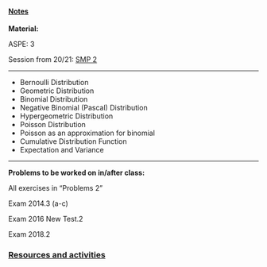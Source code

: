 #### [Notes](https://drive.google.com/file/d/1mI1v50411PlGygcmpti032shpl57oRJe/view?usp=sharing)

<p><strong>Material:</strong></p>

<p>ASPE: 3</p>

<p>Session from 20/21: <a href="https://youtu.be/cXtY94_iETI" target="_blank">SMP 2</a></p>

<hr />
<ul>
	<li>Bernoulli Distribution</li>
	<li>Geometric Distribution</li>
	<li>Binomial Distribution</li>
	<li>Negative Binomial (Pascal) Distribution</li>
	<li>Hypergeometric Distribution</li>
	<li>Poisson Distribution</li>
	<li>Poisson as an approximation for binomial</li>
	<li>Cumulative Distribution Function</li>
	<li>Expectation and Variance</li>
</ul>

<hr />
<p><strong>Problems to be worked on in/after class:</strong></p>

<p>All exercises in “Problems 2”</p>

<p>Exam 2014.3&nbsp;(a-c)</p>

<p>Exam 2016 New Test.2</p>

<p>Exam 2018.2</p>

### [Resources and activities](https://viaucdk-my.sharepoint.com/:f:/g/personal/rib_viauc_dk/EthiTapbBz1JrNRDVKsHTnkB2LPmmbKwlY22zvyaCJMI9Q?e=qU5gKD)
